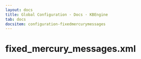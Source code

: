 ```yaml
---
layout: docs
title: Global Configuration · Docs · KBEngine
tab: docs
docsitem: configuration-fixedmercurymessages
---
```


fixed_mercury_messages.xml
===================


